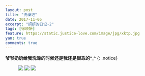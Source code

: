 ```yaml
---
layout: post
title: "洗澡记"
date: 2017-11-05
excerpt: "妍妍的日记-2"
tags: [徐晓妍]
feature: https://static.justice-love.com/image/jpg/xktp.jpg
yan: true
comments: true
---
```


**爷爷奶奶给我洗澡的时候还是我还是很乖的^_^**
{: .notice}
<figure>
	<a href="{{ site.staticUrl }}/yanyan/image/IMG_1694.JPG"><img src="{{ site.staticUrl }}/yanyan/image/IMG_1694.JPG" /></a>
	<a href="{{ site.staticUrl }}/yanyan/image/IMG_1700.JPG"><img src="{{ site.staticUrl }}/yanyan/image/IMG_1700.JPG" /></a>
	<a href="{{ site.staticUrl }}/yanyan/image/IMG_1706.JPG"><img src="{{ site.staticUrl }}/yanyan/image/IMG_1706.JPG" /></a>
</figure>
